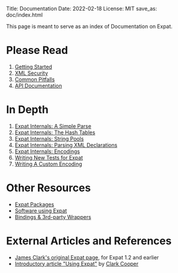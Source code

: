 Title: Documentation
Date: 2022-02-18
License: MIT
save_as: doc/index.html

This page is meant to serve as an index of Documentation on Expat.

# Please Read

1. [Getting Started](getting-started/)
1. [XML Security](xml-security/)
1. [Common Pitfalls](common-pitfalls/)
1. [API Documentation](api/latest/)


# In Depth

1. [Expat Internals: A Simple Parse](expat-internals-a-simple-parse/)
1. [Expat Internals: The Hash Tables](expat-internals-the-hash-tables/)
1. [Expat Internals: String Pools](expat-internals-string-pools/)
1. [Expat Internals: Parsing XML Declarations](expat-internals-parsing-xml-declarations/)
1. [Expat Internals: Encodings](expat-internals-encodings/)
1. [Writing New Tests for Expat](writing-new-tests-for-expat/)
1. [Writing A Custom Encoding](writing-a-custom-encoding/)


# Other Resources

* [Expat Packages](packages/)
* [Software using Expat](users/)
* [Bindings & 3rd-party Wrappers](bindings/)


# External Articles and References

* [James Clark's original Expat page](http://www.jclark.com/xml/expat.html), for Expat 1.2 and earlier
* [Introductory article "Using Expat"](https://www.xml.com/pub/1999/09/expat/index.html)
  by [Clark Cooper](https://www.xml.com/pub/au/43)
